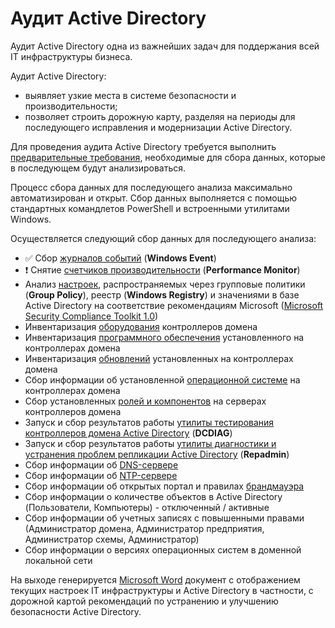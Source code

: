 # Аудит Active Directory

Аудит Active Directory одна из важнейших задач для поддержания всей IT инфраструктуры бизнеса. 

Аудит Active Directory:
- выявляет узкие места в системе безопасности и производительности;
- позволяет строить дорожную карту, разделяя на периоды для последующего исправления и модернизации Active Directory.

Для проведения аудита Active Directory требуется выполнить [предварительные требования](/Prerequisite/), необходимые для сбора данных, которые в последующем будут анализироваться.

Процесс сбора данных для последующего анализа максимально автоматизирован и открыт. Сбор данных выполняется с помощью стандартных командлетов PowerShell и встроенными утилитами Windows.

Осуществляется следующий сбор данных для последующего анализа:
- ✅ Сбор [журналов событий](/WindowsEvent/) (**Windows Event**)
- ❗️ Снятие [счетчиков производительности](/PerformanceMonitor/) (**Performance Monitor**)
- Анализ [настроек](/Baseline/), распространяемых через групповые политики (**Group Policy**), реестр (**Windows Registry**) и значениями в базе Active Directory на соответствие рекомендациям Microsoft ([Microsoft Security Compliance Toolkit 1.0](https://www.microsoft.com/en-us/download/details.aspx?id=55319))
- Инвентаризация [оборудования](/InventoryHardware/) контроллеров домена
- Инвентаризация [программного обеспечения](/InventorySoftware/) установленного на контроллерах домена
- Инвентаризация [обновлений](/InventoryUpdate/) установленных на контроллерах домена
- Сбор информации об установленной [операционной системе](/InfoOS/) на контроллерах домена
- Сбор установленных [ролей и компонентов](/Features/) на серверах контроллеров домена
- Запуск и сбор результатов работы [утилиты тестирования контроллеров домена Active Directory](/DCDIAG/)  (**DCDIAG**)
- Запуск и сбор результатов работы [утилиты диагностики и устранения проблем репликации Active Directory](/Repadmin/) (**Repadmin**)
- Сбор информации об [DNS-сервере](/DNS/)
- Сбор информации об [NTP-сервере](/NTP/)
- Сбор информации об открытых портал и правилах [брандмауэра](/Firewall/)
- Сбор информации о количестве объектов в Active Directory (Пользователи, Компьютеры) - отключенный / активные
- Сбор информации об учетных записях с повышенными правами (Администратор домена, Администратор предприятия, Администратор схемы, Администратор)
- Сбор информации о версиях операционных систем в доменной локальной сети

На выходе генерируется [Microsoft Word](/Report/) документ с отображением текущих настроек IT инфраструктуры и Active Directory в частности, с дорожной картой рекомендаций по устранению и улучшению безопасности Active Directory.